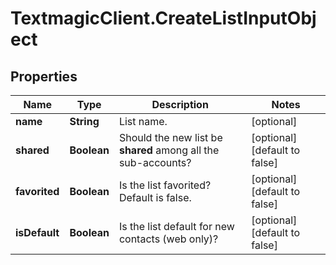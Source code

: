 # TextmagicClient.CreateListInputObject

## Properties
Name | Type | Description | Notes
------------ | ------------- | ------------- | -------------
**name** | **String** | List name. | [optional] 
**shared** | **Boolean** | Should the new list be **shared** among all the sub-accounts? | [optional] [default to false]
**favorited** | **Boolean** | Is the list favorited? Default is false. | [optional] [default to false]
**isDefault** | **Boolean** | Is the list default for new contacts (web only)? | [optional] [default to false]


